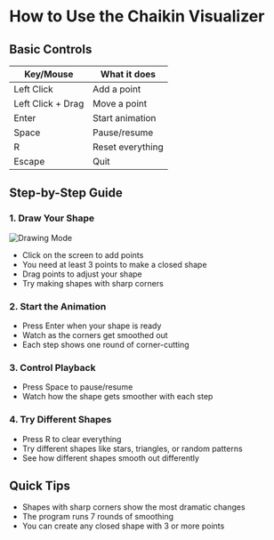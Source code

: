 # How to Use the Chaikin Visualizer

## Basic Controls

| Key/Mouse | What it does |
|-----------|-------------|
| Left Click | Add a point |
| Left Click + Drag | Move a point |
| Enter | Start animation |
| Space | Pause/resume |
| R | Reset everything |
| Escape | Quit |

## Step-by-Step Guide

### 1. Draw Your Shape

![Drawing Mode](https://upload.wikimedia.org/wikipedia/commons/thumb/0/0d/Pentagon.svg/200px-Pentagon.svg.png)

- Click on the screen to add points
- You need at least 3 points to make a closed shape
- Drag points to adjust your shape
- Try making shapes with sharp corners

### 2. Start the Animation

- Press Enter when your shape is ready
- Watch as the corners get smoothed out
- Each step shows one round of corner-cutting

### 3. Control Playback

- Press Space to pause/resume
- Watch how the shape gets smoother with each step

### 4. Try Different Shapes

- Press R to clear everything
- Try different shapes like stars, triangles, or random patterns
- See how different shapes smooth out differently

## Quick Tips

- Shapes with sharp corners show the most dramatic changes
- The program runs 7 rounds of smoothing
- You can create any closed shape with 3 or more points
